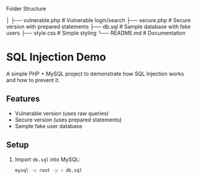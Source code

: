 Folder Structure

│
├── vulnerable.php       # Vulnerable login/search
├── secure.php           # Secure version with prepared statements
├── db.sql               # Sample database with fake users
├── style.css            # Simple styling
└── README.md            # Documentation

# SQL Injection Demo

A simple PHP + MySQL project to demonstrate how SQL Injection works and how to prevent it.

## Features
- Vulnerable version (uses raw queries)
- Secure version (uses prepared statements)
- Sample fake user database

## Setup
1. Import `db.sql` into MySQL:
   ```bash
   mysql -u root -p < db.sql
